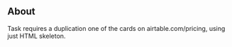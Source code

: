 ## About
Task requires a duplication one of the cards on airtable.com/pricing, using just HTML skeleton.
